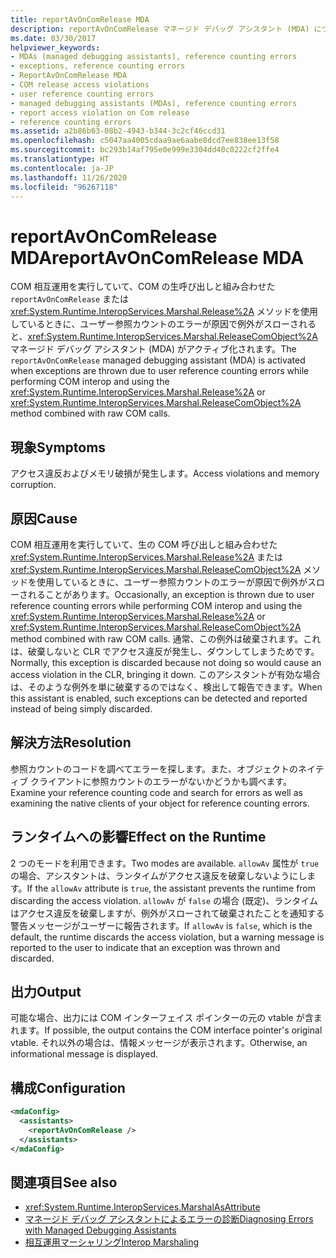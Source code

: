 ```yaml
---
title: reportAvOnComRelease MDA
description: reportAvOnComRelease マネージド デバッグ アシスタント (MDA) について確認します。これは、.NET 内でのアクセス違反とメモリの破損によってアクティブ化される可能性があります。
ms.date: 03/30/2017
helpviewer_keywords:
- MDAs (managed debugging assistants), reference counting errors
- exceptions, reference counting errors
- ReportAvOnComRelease MDA
- COM release access violations
- user reference counting errors
- managed debugging assistants (MDAs), reference counting errors
- report access violation on Com release
- reference counting errors
ms.assetid: a2b86b63-08b2-4943-b344-3c2cf46ccd31
ms.openlocfilehash: c5047aa4005cdaa9ae6aabe8dcd7ee838ee13f58
ms.sourcegitcommit: bc293b14af795e0e999e3304dd40c0222cf2ffe4
ms.translationtype: HT
ms.contentlocale: ja-JP
ms.lasthandoff: 11/26/2020
ms.locfileid: "96267118"
---
```

# <a name="reportavoncomrelease-mda"></a><span data-ttu-id="151b1-103">reportAvOnComRelease MDA</span><span class="sxs-lookup"><span data-stu-id="151b1-103">reportAvOnComRelease MDA</span></span>

<span data-ttu-id="151b1-104">COM 相互運用を実行していて、COM の生呼び出しと組み合わせた `reportAvOnComRelease` または <xref:System.Runtime.InteropServices.Marshal.Release%2A> メソッドを使用しているときに、ユーザー参照カウントのエラーが原因で例外がスローされると、<xref:System.Runtime.InteropServices.Marshal.ReleaseComObject%2A> マネージド デバッグ アシスタント (MDA) がアクティブ化されます。</span><span class="sxs-lookup"><span data-stu-id="151b1-104">The `reportAvOnComRelease` managed debugging assistant (MDA) is activated when exceptions are thrown due to user reference counting errors while performing COM interop and using the <xref:System.Runtime.InteropServices.Marshal.Release%2A> or <xref:System.Runtime.InteropServices.Marshal.ReleaseComObject%2A> method combined with raw COM calls.</span></span>  
  
## <a name="symptoms"></a><span data-ttu-id="151b1-105">現象</span><span class="sxs-lookup"><span data-stu-id="151b1-105">Symptoms</span></span>  

 <span data-ttu-id="151b1-106">アクセス違反およびメモリ破損が発生します。</span><span class="sxs-lookup"><span data-stu-id="151b1-106">Access violations and memory corruption.</span></span>  
  
## <a name="cause"></a><span data-ttu-id="151b1-107">原因</span><span class="sxs-lookup"><span data-stu-id="151b1-107">Cause</span></span>  

 <span data-ttu-id="151b1-108">COM 相互運用を実行していて、生の COM 呼び出しと組み合わせた <xref:System.Runtime.InteropServices.Marshal.Release%2A> または <xref:System.Runtime.InteropServices.Marshal.ReleaseComObject%2A> メソッドを使用しているときに、ユーザー参照カウントのエラーが原因で例外がスローされることがあります。</span><span class="sxs-lookup"><span data-stu-id="151b1-108">Occasionally, an exception is thrown due to user reference counting errors while performing COM interop and using the <xref:System.Runtime.InteropServices.Marshal.Release%2A> or <xref:System.Runtime.InteropServices.Marshal.ReleaseComObject%2A> method combined with raw COM calls.</span></span> <span data-ttu-id="151b1-109">通常、この例外は破棄されます。これは、破棄しないと CLR でアクセス違反が発生し、ダウンしてしまうためです。</span><span class="sxs-lookup"><span data-stu-id="151b1-109">Normally, this exception is discarded because not doing so would cause an access violation in the CLR, bringing it down.</span></span> <span data-ttu-id="151b1-110">このアシスタントが有効な場合は、そのような例外を単に破棄するのではなく、検出して報告できます。</span><span class="sxs-lookup"><span data-stu-id="151b1-110">When this assistant is enabled, such exceptions can be detected and reported instead of being simply discarded.</span></span>  
  
## <a name="resolution"></a><span data-ttu-id="151b1-111">解決方法</span><span class="sxs-lookup"><span data-stu-id="151b1-111">Resolution</span></span>  

 <span data-ttu-id="151b1-112">参照カウントのコードを調べてエラーを探します。また、オブジェクトのネイティブ クライアントに参照カウントのエラーがないかどうかも調べます。</span><span class="sxs-lookup"><span data-stu-id="151b1-112">Examine your reference counting code and search for errors as well as examining the native clients of your object for reference counting errors.</span></span>  
  
## <a name="effect-on-the-runtime"></a><span data-ttu-id="151b1-113">ランタイムへの影響</span><span class="sxs-lookup"><span data-stu-id="151b1-113">Effect on the Runtime</span></span>  

 <span data-ttu-id="151b1-114">2 つのモードを利用できます。</span><span class="sxs-lookup"><span data-stu-id="151b1-114">Two modes are available.</span></span> <span data-ttu-id="151b1-115">`allowAv` 属性が `true` の場合、アシスタントは、ランタイムがアクセス違反を破棄しないようにします。</span><span class="sxs-lookup"><span data-stu-id="151b1-115">If the `allowAv` attribute is `true`, the assistant prevents the runtime from discarding the access violation.</span></span> <span data-ttu-id="151b1-116">`allowAv` が `false` の場合 (既定)、ランタイムはアクセス違反を破棄しますが、例外がスローされて破棄されたことを通知する警告メッセージがユーザーに報告されます。</span><span class="sxs-lookup"><span data-stu-id="151b1-116">If `allowAv` is `false`, which is the default, the runtime discards the access violation, but a warning message is reported to the user to indicate that an exception was thrown and discarded.</span></span>  
  
## <a name="output"></a><span data-ttu-id="151b1-117">出力</span><span class="sxs-lookup"><span data-stu-id="151b1-117">Output</span></span>  

 <span data-ttu-id="151b1-118">可能な場合、出力には COM インターフェイス ポインターの元の vtable が含まれます。</span><span class="sxs-lookup"><span data-stu-id="151b1-118">If possible, the output contains the COM interface pointer's original vtable.</span></span> <span data-ttu-id="151b1-119">それ以外の場合は、情報メッセージが表示されます。</span><span class="sxs-lookup"><span data-stu-id="151b1-119">Otherwise, an informational message is displayed.</span></span>  
  
## <a name="configuration"></a><span data-ttu-id="151b1-120">構成</span><span class="sxs-lookup"><span data-stu-id="151b1-120">Configuration</span></span>  
  
```xml  
<mdaConfig>  
  <assistants>  
    <reportAvOnComRelease />  
  </assistants>  
</mdaConfig>  
```  
  
## <a name="see-also"></a><span data-ttu-id="151b1-121">関連項目</span><span class="sxs-lookup"><span data-stu-id="151b1-121">See also</span></span>

- <xref:System.Runtime.InteropServices.MarshalAsAttribute>
- [<span data-ttu-id="151b1-122">マネージド デバッグ アシスタントによるエラーの診断</span><span class="sxs-lookup"><span data-stu-id="151b1-122">Diagnosing Errors with Managed Debugging Assistants</span></span>](diagnosing-errors-with-managed-debugging-assistants.md)
- [<span data-ttu-id="151b1-123">相互運用マーシャリング</span><span class="sxs-lookup"><span data-stu-id="151b1-123">Interop Marshaling</span></span>](../interop/interop-marshaling.md)
